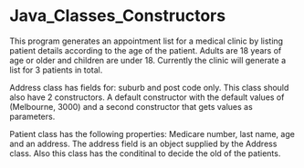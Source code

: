 # Java_Classes_Constructors
This program generates an appointment list for a medical clinic by listing patient details according to the age of the patient. Adults are 18 years of age or older and children are under 18. Currently the clinic will generate a list for 3 patients in total.

Address class has fields for: suburb and post code only. This class should also have 2 constructors. A default constructor with the default values of (Melbourne, 3000) and a second constructor that gets values as parameters.

Patient class has the following properties: Medicare number, last name, age and an address. The address field is an object supplied by the Address class. Also this class has the conditinal to decide the old of the patients.
